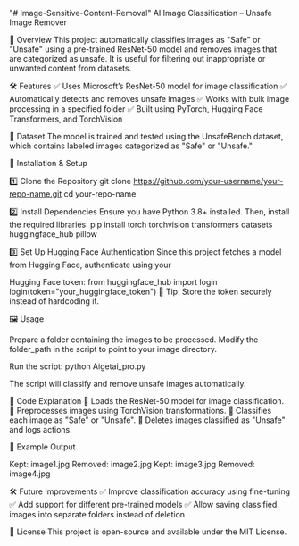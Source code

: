 "# Image-Sensitive-Content-Removal" 
AI Image Classification – Unsafe Image Remover

📌 Overview
This project automatically classifies images as "Safe" or "Unsafe" using a pre-trained ResNet-50 model and removes images that are categorized as unsafe. It is useful for filtering out inappropriate or unwanted content from datasets.

🛠 Features
✅ Uses Microsoft’s ResNet-50 model for image classification
✅ Automatically detects and removes unsafe images
✅ Works with bulk image processing in a specified folder
✅ Built using PyTorch, Hugging Face Transformers, and TorchVision

📂 Dataset
The model is trained and tested using the UnsafeBench dataset, which contains labeled images categorized as "Safe" or "Unsafe."

🚀 Installation & Setup

1️⃣ Clone the Repository
git clone https://github.com/your-username/your-repo-name.git
cd your-repo-name

2️⃣ Install Dependencies
Ensure you have Python 3.8+ installed. Then, install the required libraries:
pip install torch torchvision transformers datasets huggingface_hub pillow

3️⃣ Set Up Hugging Face Authentication
Since this project fetches a model from Hugging Face, authenticate using your 

Hugging Face token:
from huggingface_hub import login
login(token="your_huggingface_token")
🔹 Tip: Store the token securely instead of hardcoding it.

🖼 Usage

Prepare a folder containing the images to be processed.
Modify the folder_path in the script to point to your image directory.

Run the script:
python Aigetai_pro.py

The script will classify and remove unsafe images automatically.

📜 Code Explanation
🔹 Loads the ResNet-50 model for image classification.
🔹 Preprocesses images using TorchVision transformations.
🔹 Classifies each image as "Safe" or "Unsafe".
🔹 Deletes images classified as "Unsafe" and logs actions.

📌 Example Output

Kept: image1.jpg
Removed: image2.jpg
Kept: image3.jpg
Removed: image4.jpg

🛠 Future Improvements
✅ Improve classification accuracy using fine-tuning
✅ Add support for different pre-trained models
✅ Allow saving classified images into separate folders instead of deletion

📜 License
This project is open-source and available under the MIT License.

